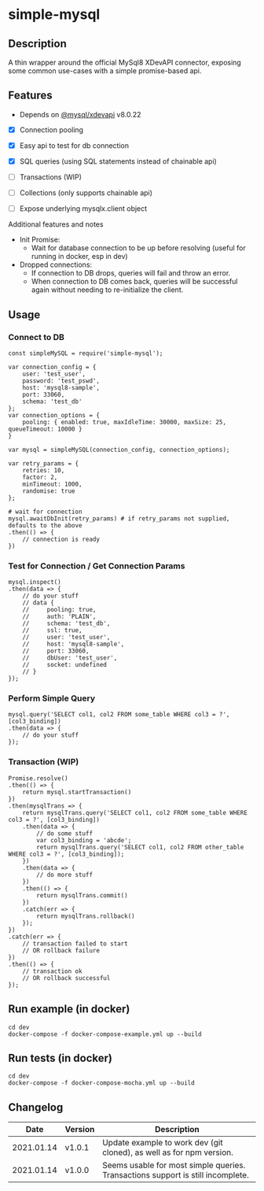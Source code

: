 # simple-mysql

## Description

A thin wrapper around the official MySql8 XDevAPI connector, exposing some common use-cases with a simple promise-based api.

## Features

* Depends on [@mysql/xdevapi](https://www.npmjs.com/package/@mysql/xdevapi) v8.0.22
* [x] Connection pooling
* [x] Easy api to test for db connection
* [x] SQL queries (using SQL statements instead of chainable api)
* [ ] Transactions (WIP)
* [ ] Collections (only supports chainable api)
* [ ] Expose underlying mysqlx.client object


Additional features and notes
* Init Promise:
    * Wait for database connection to be up before resolving (useful for running in docker, esp in dev)
* Dropped connections: 
    * If connection to DB drops, queries will fail and throw an error.
    * When connection to DB comes back, queries will be successful again without needing to re-initialize the client.

## Usage

### Connect to DB
```
const simpleMySQL = require('simple-mysql');

var connection_config = {
    user: 'test_user',
    password: 'test_pswd',
    host: 'mysql8-sample',
    port: 33060,
    schema: 'test_db'
};
var connection_options = {
    pooling: { enabled: true, maxIdleTime: 30000, maxSize: 25, queueTimeout: 10000 }
}

var mysql = simpleMySQL(connection_config, connection_options);

var retry_params = {
    retries: 10,
    factor: 2,
    minTimeout: 1000,
    randomise: true
};

# wait for connection
mysql.awaitDbInit(retry_params) # if retry_params not supplied, defaults to the above
.then(() => {
    // connection is ready
})
```

### Test for Connection / Get Connection Params
```
mysql.inspect()
.then(data => {
    // do your stuff
    // data {
    //     pooling: true,
    //     auth: 'PLAIN',
    //     schema: 'test_db',
    //     ssl: true,
    //     user: 'test_user',
    //     host: 'mysql8-sample',
    //     port: 33060,
    //     dbUser: 'test_user',
    //     socket: undefined
    // }
});
```

### Perform Simple Query
```
mysql.query('SELECT col1, col2 FROM some_table WHERE col3 = ?', [col3_binding])
.then(data => {
    // do your stuff
});
```

### Transaction (WIP)
```
Promise.resolve()
.then(() => {
    return mysql.startTransaction()
})
.then(mysqlTrans => {
    return mysqlTrans.query('SELECT col1, col2 FROM some_table WHERE col3 = ?', [col3_binding])
    .then(data => {
        // do some stuff
        var col3_binding = 'abcde';
        return mysqlTrans.query('SELECT col1, col2 FROM other_table WHERE col3 = ?', [col3_binding]);
    })
    .then(data => {
        // do more stuff
    })
    .then(() => {
        return mysqlTrans.commit()
    })
    .catch(err => {
        return mysqlTrans.rollback()
    });
})
.catch(err => {
    // transaction failed to start
    // OR rollback failure
})
.then(() => {
    // transaction ok
    // OR rollback successful
});
```

## Run example (in docker)

```
cd dev
docker-compose -f docker-compose-example.yml up --build
```

## Run tests (in docker)

```
cd dev
docker-compose -f docker-compose-mocha.yml up --build
```


## Changelog

| Date | Version | Description |
| ---- | ------------------|---------------------------------------------------------------------------------------- |
| 2021.01.14 | v1.0.1      | Update example to work dev (git cloned), as well as for npm version. |
| 2021.01.14 | v1.0.0      | Seems usable for most simple queries. Transactions support is still incomplete. |
